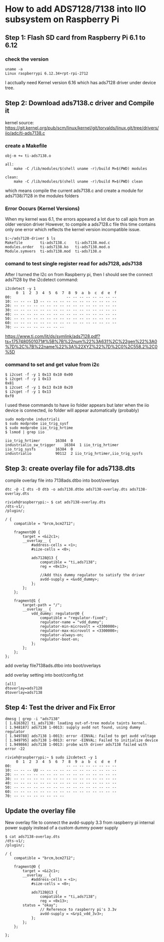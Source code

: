 # How to add ADS7128/7138 into IIO subsystem on Raspberry Pi

## Step 1: Flash SD card from Raspberry Pi 6.1 to 6.12

### check the version

```
uname -a
Linux raspberrypi 6.12.34+rpt-rpi-2712
```

I acctually need Kernel version 6.16 which has ads7128 driver under device tree. 

## Step 2: Download ads7138.c driver and Compile it 

kernel source: https://git.kernel.org/pub/scm/linux/kernel/git/torvalds/linux.git/tree/drivers/iio/adc/ti-ads7138.c

### create a Makefile

```
obj-m += ti-ads7138.o

all:
	make -C /lib/modules/$(shell uname -r)/build M=$(PWD) modules

clean:
	make -C /lib/modules/$(shell uname -r)/build M=$(PWD) clean
```


which means compile the current ads7138.c and create a module for ads7138/7128 in the modules folders

### Error Occurs (Kernel Versions)
When my kernel was 6.1, the errors appeared a lot due to call apis from an older version driver
However, to compile a ads7128.c file this time contains only one error which reflects the kernel version incompatible issue. 

```
$:~/ads7128-driver $ ls
Makefile        ti-ads7138.c    ti-ads7138.mod.c
modules.order   ti-ads7138.ko   ti-ads7138.mod.o
Module.symvers  ti-ads7138.mod  ti-ads7138.o
```


### comand to test single register read for ads7128, ads7138

After I turned the I2c on from Raspberry pi, then I should see the connect ads7128 by the i2cdetect command:

```
i2cdetect -y 1
     0  1  2  3  4  5  6  7  8  9  a  b  c  d  e  f
00:                         -- -- -- -- -- -- -- -- 
10: -- -- -- 13 -- -- -- -- -- -- -- -- -- -- -- -- 
20: -- -- -- -- -- -- -- -- -- -- -- -- -- -- -- -- 
30: -- -- -- -- -- -- -- -- -- -- -- -- -- -- -- -- 
40: -- -- -- -- -- -- -- -- -- -- -- -- -- -- -- -- 
50: -- -- -- -- -- -- -- -- -- -- -- -- -- -- -- -- 
60: -- -- -- -- -- -- -- -- -- -- -- -- -- -- -- -- 
70: -- -- -- -- -- -- -- --                      
```

https://www.ti.com/lit/ds/symlink/ads7128.pdf?ts=1757480501071#%5B%7B%22num%22%3A631%2C%22gen%22%3A0%7D%2C%7B%22name%22%3A%22XYZ%22%7D%2C0%2C558.2%2C0%5D

### command to set and get value from i2c 

```
$ i2cset -f -y 1 0x13 0x10 0x00
$ i2cget -f -y 1 0x13
0x81
$ i2cset -f -y 1 0x13 0x10 0x20
$ i2cget -f -y 1 0x13
0xf0
```

I used these commands to have iio folder appears but later when the iio device is connected, iio folder will appear automatically (probably)

 ```
 sudo modprobe industriali
 $ sudo modprobe iio_trig_sysf
 $ sudo modprobe iio_trig_hrtime
 $ lsmod | grep iio
 ```

```
iio_trig_hrtimer       16384  0
industrialio_sw_trigger    16384  1 iio_trig_hrtimer
iio_trig_sysfs         16384  0
industrialio           90112  2 iio_trig_hrtimer,iio_trig_sysfs
```

## Step 3: create overlay file for ads7138.dts

compile overlay file into 7138ads.dtbo into boot/overlays 

```
dtc -@ -I dts -O dtb -o ads7138.dtbo ads7138-overlay.dts ads7138-overlay.dts
```

```
rivieh@raspberrypi:~ $ cat ads7138-overlay.dts 
/dts-v1/;
/plugin/;

/ {
    compatible = "brcm,bcm2712";

    fragment@0 {
        target = <&i2c1>;
        __overlay__ {
            #address-cells = <1>;
            #size-cells = <0>;

            ads7128@13 {
                compatible = "ti,ads7138";
                reg = <0x13>;

                //Add this dummy regulator to satisfy the driver
                avdd-supply = <&vdd_dummy>;
            };
        };
    };

    fragment@1 {
        target-path = "/";
        __overlay__ {
            vdd_dummy: regulator@0 {
                compatible = "regulator-fixed";
                regulator-name = "vdd_dummy";
                regulator-min-microvolt = <3300000>;
                regulator-max-microvolt = <3300000>;
                regulator-always-on;
                regulator-boot-on;
            };
        };
    };
};
```
add overlay file7138ads.dtbo into boot/overlays 

add overlay setting into boot/config.txt
```
[all]
dtoverlay=ads7128
dtoverlay=ads7138
```

## Step 4: Test the driver and Fix Error

```
dmesg | grep -i "ads7138" 
[ 1.616382] ti_ads7138: loading out-of-tree module taints kernel. 
[ 1.948187] ads7138 1-0013: supply avdd not found, using dummy regulator 
[ 1.949788] ads7138 1-0013: error -EINVAL: Failed to get avdd voltage 
[ 1.949795] ads7138 1-0013: error -EINVAL: Failed to initialize device 
[ 1.949866] ads7138 1-0013: probe with driver ads7138 failed with error -22
```


```
rivieh@raspberrypi:~ $ sudo i2cdetect -y 1
     0  1  2  3  4  5  6  7  8  9  a  b  c  d  e  f
00:                         -- -- -- -- -- -- -- -- 
10: -- -- -- UU -- -- -- -- -- -- -- -- -- -- -- -- 
20: -- -- -- -- -- -- -- -- -- -- -- -- -- -- -- -- 
30: -- -- -- -- -- -- -- -- -- -- -- -- -- -- -- -- 
40: -- -- -- -- -- -- -- -- -- -- -- -- -- -- -- -- 
50: -- -- -- -- -- -- -- -- -- -- -- -- -- -- -- -- 
60: -- -- -- -- -- -- -- -- -- -- -- -- -- -- -- -- 
70: -- -- -- -- -- -- -- --                         
```


## Update the overlay file 

New overlay file to connect the avdd-supply 3.3 from raspberry pi internal power supply instead of a custom dummy power supply

```
$ cat ads7138-overlay.dts 
/dts-v1/;
/plugin/;

/ {
    compatible = "brcm,bcm2712";

    fragment@0 {
        target = <&i2c1>;
        __overlay__ {
            #address-cells = <1>;
            #size-cells = <0>;

            ads7128@13 {
                compatible = "ti,ads7138";
                reg = <0x13>;
		status = "okay";	
                // Reference to raspberry pi's 3.3v 
                avdd-supply = <&rp1_vdd_3v3>;
            };
        };
    };

};
```

